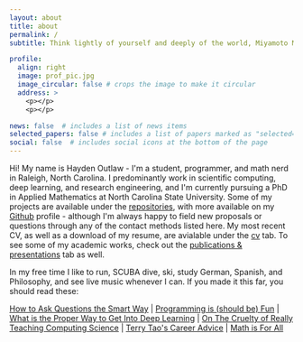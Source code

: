 ```yaml
---
layout: about
title: about
permalink: /
subtitle: Think lightly of yourself and deeply of the world, Miyamoto Musashi

profile:
  align: right
  image: prof_pic.jpg
  image_circular: false # crops the image to make it circular
  address: >
    <p></p>
    <p></p>

news: false  # includes a list of news items
selected_papers: false # includes a list of papers marked as "selected={true}"
social: false  # includes social icons at the bottom of the page
---
```


Hi! My name is Hayden Outlaw - I'm a student, programmer, and math nerd in Raleigh, North Carolina. I predominantly work in scientific computing, deep learning, and research engineering, and I'm currently pursuing a PhD in Applied Mathematics at North Carolina State University. Some of my projects are available under the [repositories](/repositories), with more available on my [Github](https://github.com/outlawhayden/) profile - although I'm always happy to field new proposals or questions through any of the contact methods listed here. My most recent CV, as well as a download of my resume, are avialable under the [cv](/cv) tab. To see some of my academic works, check out the [publications & presentations](/materials) tab as well.

In my free time I like to run, SCUBA dive, ski, study German, Spanish, and Philosophy, and see live music whenever I can. If you made it this far, you should read these:

[How to Ask Questions the Smart Way](http://www.catb.org/esr/faqs/smart-questions.html) | [Programming is (should be) Fun](https://www.youtube.com/watch?v=2MYzvQ1v8Ww) | [What is the Proper Way to Get Into Deep Learning](https://news.ycombinator.com/item?id=32480009) | [On The Cruelty of Really Teaching Computing Science](https://www.cs.utexas.edu/~EWD/transcriptions/EWD10xx/EWD1036.html) | [Terry Tao's Career Advice](https://terrytao.wordpress.com/career-advice/) | [Math is For All](https://mathisforall.com/)